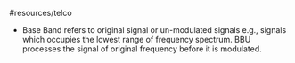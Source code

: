 #resources/telco 

* Base Band refers to original signal or un-modulated signals e.g., signals which occupies the lowest range of frequency spectrum. BBU processes the signal of original frequency before it is modulated.